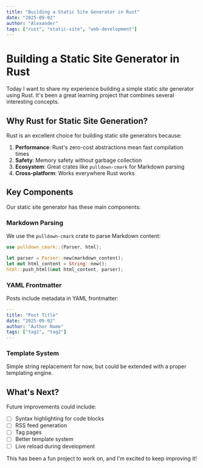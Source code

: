 ```yaml
---
title: "Building a Static Site Generator in Rust"
date: "2025-09-02"
author: "Alexander"
tags: ["rust", "static-site", "web-development"]
---
```


# Building a Static Site Generator in Rust

Today I want to share my experience building a simple static site generator using Rust. It's been a great learning project that combines several interesting concepts.

## Why Rust for Static Site Generation?

Rust is an excellent choice for building static site generators because:

1. **Performance**: Rust's zero-cost abstractions mean fast compilation times
2. **Safety**: Memory safety without garbage collection
3. **Ecosystem**: Great crates like `pulldown-cmark` for Markdown parsing
4. **Cross-platform**: Works everywhere Rust works

## Key Components

Our static site generator has these main components:

### Markdown Parsing
We use the `pulldown-cmark` crate to parse Markdown content:

```rust
use pulldown_cmark::{Parser, html};

let parser = Parser::new(markdown_content);
let mut html_content = String::new();
html::push_html(&mut html_content, parser);
```

### YAML Frontmatter
Posts include metadata in YAML frontmatter:

```yaml
---
title: "Post Title"
date: "2025-09-02"
author: "Author Name"
tags: ["tag1", "tag2"]
---
```

### Template System
Simple string replacement for now, but could be extended with a proper templating engine.

## What's Next?

Future improvements could include:

- [ ] Syntax highlighting for code blocks
- [ ] RSS feed generation  
- [ ] Tag pages
- [ ] Better template system
- [ ] Live reload during development

This has been a fun project to work on, and I'm excited to keep improving it!
